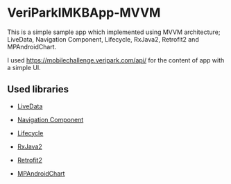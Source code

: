 # VeriParkIMKBApp-MVVM

This is a simple sample app which implemented using MVVM architecture; LiveData, Navigation Component, Lifecycle, RxJava2, Retrofit2 and MPAndroidChart. 

I used https://mobilechallenge.veripark.com/api/ for the content of app with a simple UI.

## Used libraries
- [LiveData](https://developer.android.com/topic/libraries/architecture/livedata)

- [Navigation Component](https://developer.android.com/guide/navigation/navigation-getting-started)

- [Lifecycle](https://developer.android.com/topic/libraries/architecture/viewmodel)

- [RxJava2](https://github.com/ReactiveX/RxAndroid)

- [Retrofit2](https://square.github.io/retrofit/)

- [MPAndroidChart](https://github.com/PhilJay/MPAndroidChart)
